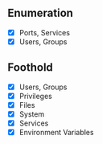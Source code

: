 ## Enumeration
- [x] Ports, Services
- [x] Users, Groups

## Foothold
- [x] Users, Groups
- [x] Privileges
- [x] Files
- [x] System
- [x] Services
- [x] Environment Variables
